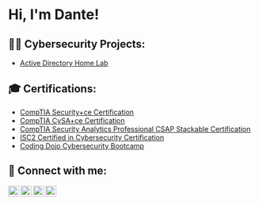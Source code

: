 <h1>Hi, I'm Dante!</h1>

<h2>👨‍💻 Cybersecurity Projects:</h2>

  - [Active Directory Home Lab](https://github.com/joshmadakor1/Algorithms-Practic)


<h2>🎓 Certifications:</h2>

- [CompTIA Security+ce Certification](https://www.credly.com/badges/05631045-4277-44fc-bbf0-09c07c64089c)
- [CompTIA CySA+ce Certification](https://www.credly.com/badges/2138a07e-7e40-4cc9-910e-c966b16988b5)
- [CompTIA Security Analytics Professional CSAP Stackable Certification](https://www.credly.com/badges/0f51ba46-b350-4c7e-85bf-b34f52528833)
- [ISC2 Certified in Cybersecurity Certification](https://www.credly.com/badges/c23f2a7a-bbf1-4071-a05a-a30a3b5c81ff)
- [Coding Dojo Cybersecurity Bootcamp](https://app.diplomasafe.com/en-US/diploma/df4d3882d768ed4c086ad62ae213868f39ef811d5)


<h2> 🤳 Connect with me:</h2>

[<img align="left" alt="JoshMadakor | YouTube" width="22px" src="https://cdn.jsdelivr.net/npm/simple-icons@v3/icons/youtube.svg" />][youtube]
[<img align="left" alt="JoshMadakor | Twitter" width="22px" src="https://cdn.jsdelivr.net/npm/simple-icons@v3/icons/twitter.svg" />][twitter]
[<img align="left" alt="JoshMadakor | LinkedIn" width="22px" src="https://cdn.jsdelivr.net/npm/simple-icons@v3/icons/linkedin.svg" />][linkedin]
[<img align="left" alt="JoshMadakor | Instagram" width="22px" src="https://cdn.jsdelivr.net/npm/simple-icons@v3/icons/instagram.svg" />][instagram]

[twitter]: https://twitter.com/joshmadakor
[youtube]: https://www.youtube.com/c/joshmadakor
[instagram]: https://www.instagram.com/joshmadakor/
[linkedin]: https://linkedin.com/in/joshmadakor

<!--
**joshmadakor1/joshmadakor1** is a ✨ _special_ ✨ repository because its `README.md` (this file) appears on your GitHub profile.

Here are some ideas to get you started:

- 🔭 I’m currently working on ...
- 🌱 I’m currently learning ...
- 👯 I’m looking to collaborate on ...
- 🤔 I’m looking for help with ...
- 💬 Ask me about ...
- 📫 How to reach me: ...
- 😄 Pronouns: ...
- ⚡ Fun fact: ...
-->
